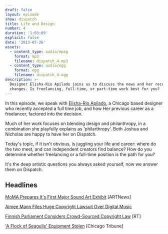 ```yaml
---
draft: false
layout: episode
show: dispatch
title: Life and Design
number: 4
duration: '1:03:09'
explicit: false
date: '2013-07-26'
assets:
  - content_type: audio/mpeg
    format: mp3
    filename: dispatch_4.mp3
  - content_type: audio/ogg
    format: ogg
    filename: dispatch_4.ogg
description: >-
  Designer Elisha-Rio Apilado joins us to discuss the news and her recent career
  changes. Is freelancing, full-time, or part-time work best for you?
---
```

In this episode, we speak with [Elisha-Rio Apilado](http://erioapilado.com), a Chicago based designer who recently accepted a full time job, and how Her previous career as a freelancer, factored into the decision.

Much of her work focuses on blending design and philanthropy, in a combination she playfully explains as 'philarthropy'. Both Joshua and Nicholas are happy to have her on Dispatch.

Today's topic, if it isn't obvious, is juggling your life and career: where do the two meet, and can independent creators find balance? How do you determine whether freelancing or a full-time position is the path for you?

It's the deep artistic questions you always asked yourself, now we answer them on Dispatch.

## Headlines

[MoMA Prepares It's First Major Sound Art Exhibit](http://www.artnews.com/2013/07/23/listen-to-your-moma) [ARTNews]

[Aimee Mann Files Huge Copyright Lawsuit Over Digital Music](http://www.hollywoodreporter.com/thr-esq/aimee-mann-files-huge-copyright-590747)

[Finnish Parliament Considers Crowd-Sourced Copyright Law](http://rt.com/news/copyright-finland-parliament-law-481) [RT]

['A Flock of Seagulls' Equipment Stolen](http://www.chicagotribune.com/news/la-me-ln-flock-of-seagulls-theft-20130723,0,5225671.story) [Chicago Tribune]
